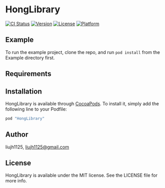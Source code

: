 # HongLibrary

[![CI Status](http://img.shields.io/travis/liujh1125/HongLibrary.svg?style=flat)](https://travis-ci.org/liujh1125/HongLibrary)
[![Version](https://img.shields.io/cocoapods/v/HongLibrary.svg?style=flat)](http://cocoapods.org/pods/HongLibrary)
[![License](https://img.shields.io/cocoapods/l/HongLibrary.svg?style=flat)](http://cocoapods.org/pods/HongLibrary)
[![Platform](https://img.shields.io/cocoapods/p/HongLibrary.svg?style=flat)](http://cocoapods.org/pods/HongLibrary)

## Example

To run the example project, clone the repo, and run `pod install` from the Example directory first.

## Requirements

## Installation

HongLibrary is available through [CocoaPods](http://cocoapods.org). To install
it, simply add the following line to your Podfile:

```ruby
pod "HongLibrary"
```

## Author

liujh1125, liujh1125@gmail.com

## License

HongLibrary is available under the MIT license. See the LICENSE file for more info.
